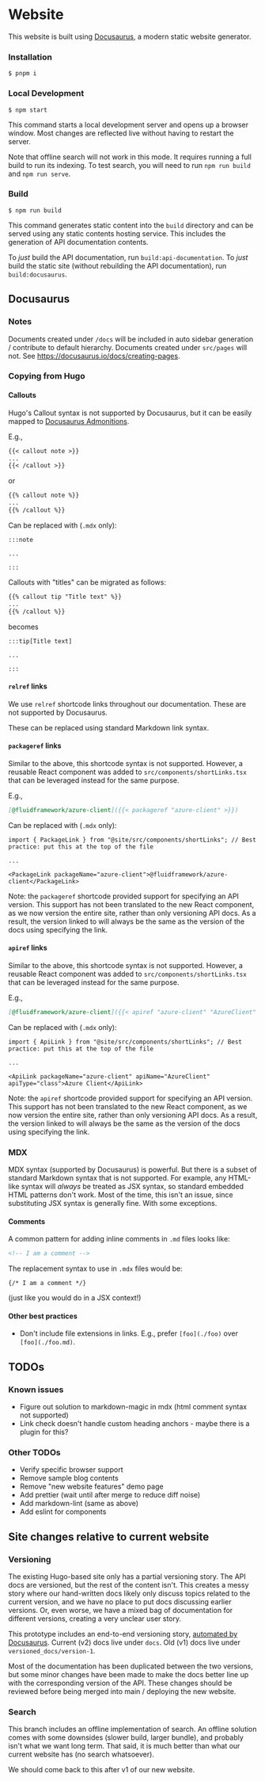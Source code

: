 # Website

This website is built using [Docusaurus](https://docusaurus.io/), a modern static website generator.

### Installation

```shell
$ pnpm i
```

### Local Development

```shell
$ npm start
```

This command starts a local development server and opens up a browser window.
Most changes are reflected live without having to restart the server.

Note that offline search will not work in this mode.
It requires running a full build to run its indexing.
To test search, you will need to run `npm run build` and `npm run serve`.

### Build

```shell
$ npm run build
```

This command generates static content into the `build` directory and can be served using any static contents hosting service.
This includes the generation of API documentation contents.

To *just* build the API documentation, run `build:api-documentation`.
To *just* build the static site (without rebuilding the API documentation), run `build:docusaurus`.

## Docusaurus

### Notes

Documents created under `/docs` will be included in auto sidebar generation / contribute to default hierarchy.
Documents created under `src/pages` will not.
See https://docusaurus.io/docs/creating-pages.

### Copying from Hugo

#### Callouts

Hugo's Callout syntax is not supported by Docusaurus, but it can be easily mapped to [Docusaurus Admonitions](https://docusaurus.io/docs/markdown-features/admonitions).

E.g.,

```md
{{< callout note >}}
...
{{< /callout >}}
```

or

```md
{{% callout note %}}
...
{{% /callout %}}
```

Can be replaced with (`.mdx` only):

```mdx
:::note

...

:::
```

Callouts with "titles" can be migrated as follows:

```md
{{% callout tip "Title text" %}}
...
{{% /callout %}}
```

becomes

```mdx
:::tip[Title text]

...

:::
```

#### `relref` links

We use `relref` shortcode links throughout our documentation.
These are not supported by Docusaurus.

These can be replaced using standard Markdown link syntax.

#### `packageref` links

Similar to the above, this shortcode syntax is not supported.
However, a reusable React component was added to `src/components/shortLinks.tsx` that can be leveraged instead for the same purpose.

E.g.,

```md
[@fluidframework/azure-client]({{< packageref "azure-client" >}})
```

Can be replaced with (`.mdx` only):

```mdx
import { PackageLink } from "@site/src/components/shortLinks"; // Best practice: put this at the top of the file

...

<PackageLink packageName="azure-client">@fluidframework/azure-client</PackageLink>
```

Note: the `packageref` shortcode provided support for specifying an API version.
This support has not been translated to the new React component, as we now version the entire site, rather than only versioning API docs.
As a result, the version linked to will always be the same as the version of the docs using specifying the link.

#### `apiref` links

Similar to the above, this shortcode syntax is not supported.
However, a reusable React component was added to `src/components/shortLinks.tsx` that can be leveraged instead for the same purpose.

E.g.,

```md
[@fluidframework/azure-client]({{< apiref "azure-client" "AzureClient" "class" >}})
```

Can be replaced with (`.mdx` only):

```mdx
import { ApiLink } from "@site/src/components/shortLinks"; // Best practice: put this at the top of the file

...

<ApiLink packageName="azure-client" apiName="AzureClient" apiType="class">Azure Client</ApiLink>
```

Note: the `apiref` shortcode provided support for specifying an API version.
This support has not been translated to the new React component, as we now version the entire site, rather than only versioning API docs.
As a result, the version linked to will always be the same as the version of the docs using specifying the link.

### MDX

MDX syntax (supported by Docusaurus) is powerful.
But there is a subset of standard Markdown syntax that is not supported.
For example, any HTML-like syntax will _always_ be treated as JSX syntax, so standard embedded HTML patterns don't work.
Most of the time, this isn't an issue, since substituting JSX syntax is generally fine.
With some exceptions.

#### Comments

A common pattern for adding inline comments in `.md` files looks like:

```md
<!-- I am a comment -->
```

The replacement syntax to use in `.mdx` files would be:

```mdx
{/* I am a comment */}
```

(just like you would do in a JSX context!)

#### Other best practices

-   Don't include file extensions in links. E.g., prefer `[foo](./foo)` over `[foo](./foo.md)`.

## TODOs

### Known issues

-   Figure out solution to markdown-magic in mdx (html comment syntax not supported)
-   Link check doesn't handle custom heading anchors - maybe there is a plugin for this?

### Other TODOs

-   Verify specific browser support
-   Remove sample blog contents
-   Remove "new website features" demo page
-   Add prettier (wait until after merge to reduce diff noise)
-   Add markdown-lint (same as above)
-   Add eslint for components


## Site changes relative to current website

### Versioning

The existing Hugo-based site only has a partial versioning story.
The API docs are versioned, but the rest of the content isn't.
This creates a messy story where our hand-written docs likely only discuss topics related to the current version, and we have no place to put docs discussing earlier versions.
Or, even worse, we have a mixed bag of documentation for different versions, creating a very unclear user story.

This prototype includes an end-to-end versioning story, [automated by Docusaurus](https://docusaurus.io/docs/versioning).
Current (v2) docs live under `docs`.
Old (v1) docs live under `versioned_docs/version-1`.

Most of the documentation has been duplicated between the two versions, but some minor changes have been made to make the docs better line up with the corresponding version of the API.
These changes should be reviewed before being merged into main / deploying the new website.

### Search

This branch includes an offline implementation of search.
An offline solution comes with some downsides (slower build, larger bundle), and probably isn't what we want long term.
That said, it is much better than what our current website has (no search whatsoever).

We should come back to this after v1 of our new website.
